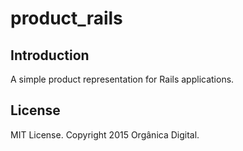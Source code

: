 # product_rails

## Introduction

A simple product representation for Rails applications.

## License

MIT License. Copyright 2015 Orgânica Digital.
